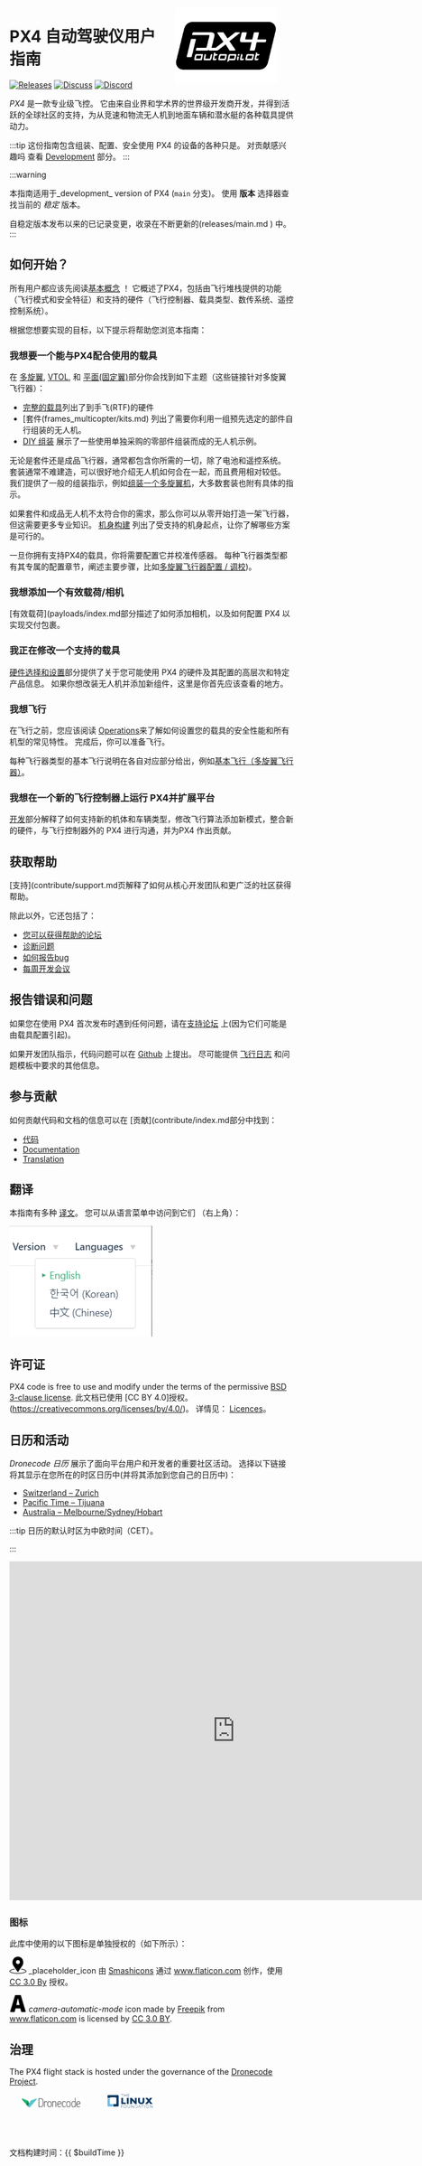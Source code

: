 <script setup>
import { useData } from 'vitepress'
const { site } = useData();
</script>

<div style="float:right; padding:10px; margin-right:20px;"><a href="https://px4.io/"><img src="../assets/site/logo_pro_small.png" title="PX4 Logo" width="180px" /></a></div>

# PX4 自动驾驶仪用户指南

[![Releases](https://img.shields.io/badge/release-main-blue.svg)](https://github.com/PX4/PX4-Autopilot/releases) [![Discuss](https://img.shields.io/badge/discuss-px4-ff69b4.svg)](https://discuss.px4.io//) [![Discord](https://discordapp.com/api/guilds/1022170275984457759/widget.png?style=shield)](https://discord.gg/dronecode)

_PX4_ 是一款专业级飞控。
它由来自业界和学术界的世界级开发商开发，并得到活跃的全球社区的支持，为从竞速和物流无人机到地面车辆和潜水艇的各种载具提供动力。

:::tip
这份指南包含组装、配置、安全使用 PX4 的设备的各种只是。
对贡献感兴趣吗 查看 [Development](development/development.md) 部分。
:::

<div v-if="site.title == 'PX4 Guide (main)'">

:::warning

本指南适用于_development_ version of PX4 (`main` 分支)。
使用 **版本** 选择器查找当前的 _稳定_ 版本。

自稳定版本发布以来的已记录变更，收录在不断更新的(releases/main.md ) 中。
:::

</div>

## 如何开始？

所有用户都应该先阅读[基本概念](getting_started/px4_basic_concepts.md) ！
它概述了PX4，包括由飞行堆栈提供的功能（飞行模式和安全特征）和支持的硬件（飞行控制器、载具类型、数传系统、遥控控制系统）。

根据您想要实现的目标，以下提示将帮助您浏览本指南：

### 我想要一个能与PX4配合使用的载具

在 [多旋翼](frames_multicopter/index.md), [VTOL](frames_vtol/index.md), 和 [平面(固定翼)](frames_plane/index.md)部分你会找到如下主题（这些链接针对多旋翼飞行器）：

- [完整的载具](complete_vehicles_mc/index.md)列出了到手飞(RTF)的硬件
- [套件(frames_multicopter/kits.md) 列出了需要你利用一组预先选定的部件自行组装的无人机。
- [DIY 组装](frames_multicopter/diy_builds.md) 展示了一些使用单独采购的零部件组装而成的无人机示例。

无论是套件还是成品飞行器，通常都包含你所需的一切，除了电池和遥控系统。
套装通常不难建造，可以很好地介绍无人机如何合在一起，而且费用相对较低。
我们提供了一般的组装指示，例如[组装一个多旋翼机](assembly/assembly_mc.md)，大多数套装也附有具体的指示。

如果套件和成品无人机不太符合你的需求，那么你可以从零开始打造一架飞行器，但这需要更多专业知识。
[机身构建](airframes/index.md) 列出了受支持的机身起点，让你了解哪些方案是可行的。

一旦你拥有支持PX4的载具，你将需要配置它并校准传感器。
每种飞行器类型都有其专属的配置章节，阐述主要步骤，比如[多旋翼飞行器配置 / 调校](config_mc/index.md))。

### 我想添加一个有效载荷/相机

[有效载荷](payloads/index.md部分描述了如何添加相机，以及如何配置 PX4 以实现交付包裹。

### 我正在修改一个支持的载具

[硬件选择和设置](hardware/drone_parts.md)部分提供了关于您可能使用 PX4 的硬件及其配置的高层次和特定产品信息。
如果你想改装无人机并添加新组件，这里是你首先应该查看的地方。

### 我想飞行

在飞行之前，您应该阅读 [Operations](config/operations.md)来了解如何设置您的载具的安全性能和所有机型的常见特性。
完成后，你可以准备飞行。

每种飞行器类型的基本飞行说明在各自对应部分给出，例如[基本飞行（多旋翼飞行器）](flying/basic_flying_mc.md)。

### 我想在一个新的飞行控制器上运行 PX4并扩展平台

[开发](development/development.md)部分解释了如何支持新的机体和车辆类型，修改飞行算法添加新模式，整合新的硬件，与飞行控制器外的 PX4 进行沟通，并为PX4 作出贡献。

## 获取帮助

[支持](contribute/support.md页解释了如何从核心开发团队和更广泛的社区获得帮助。

除此以外，它还包括了：

- [您可以获得帮助的论坛](contribute/support.md#forums-and-chat)
- [诊断问题](contribute/support.md#diagnosing-problems)
- [如何报告bug](contribute/support.md#issue-bug-reporting)
- [每周开发会议](contribute/support.md#weekly-dev-call)

## 报告错误和问题

如果您在使用 PX4 首次发布时遇到任何问题，请在[支持论坛](contribute/support.md#forums-and-chat) 上(因为它们可能是由载具配置引起)。

如果开发团队指示，代码问题可以在 [Github](https://github.com/PX4/PX4-Autopilot/issues) 上提出。
尽可能提供 [飞行日志](getting_started/flight_reporting.md) 和问题模板中要求的其他信息。

## 参与贡献

如何贡献代码和文档的信息可以在 [贡献](contribute/index.md部分中找到：

- [代码](contribute/index.md)
- [Documentation](contribute/docs.md)
- [Translation](contribute/translation.md)

## 翻译

本指南有多种 [译文](contribute/translation.md)。
您可以从语言菜单中访问到它们 （右上角）：

![语言选择器](../assets/vuepress/language_selector.png)

<!--@include: _contributors.md-->

## 许可证

PX4 code is free to use and modify under the terms of the permissive [BSD 3-clause license](https://opensource.org/license/BSD-3-Clause).
此文档已使用 [CC BY 4.0]授权。(https://creativecommons.org/licenses/by/4.0/)。
详情见： [Licences](contribute/licenses.md)。

## 日历和活动

_Dronecode 日历_ 展示了面向平台用户和开发者的重要社区活动。
选择以下链接将其显示在您所在的时区日历中(并将其添加到您自己的日历中)：

- [Switzerland – Zurich](https://calendar.google.com/calendar/embed?src=linuxfoundation.org_g21tvam24m7pm7jhev01bvlqh8%40group.calendar.google.com&ctz=Europe%2FZurich)
- [Pacific Time – Tijuana](https://calendar.google.com/calendar/embed?src=linuxfoundation.org_g21tvam24m7pm7jhev01bvlqh8%40group.calendar.google.com&ctz=America%2FTijuana)
- [Australia – Melbourne/Sydney/Hobart](https://calendar.google.com/calendar/embed?src=linuxfoundation.org_g21tvam24m7pm7jhev01bvlqh8%40group.calendar.google.com&ctz=Australia%2FSydney)

:::tip
日历的默认时区为中欧时间（CET）。

:::

<iframe src="https://calendar.google.com/calendar/embed?title=Dronecode%20Calendar&amp;mode=WEEK&amp;height=600&amp;wkst=1&amp;bgcolor=%23FFFFFF&amp;src=linuxfoundation.org_g21tvam24m7pm7jhev01bvlqh8%40group.calendar.google.com&amp;color=%23691426&amp;ctz=Europe%2FZurich" style="border-width:0" width="800" height="600" frameborder="0" scrolling="no"></iframe>

### 图标

此库中使用的以下图标是单独授权的（如下所示）：

<img src="../assets/site/position_fixed.svg" title="Position fix required (e.g. GPS)" width="30px" /> _placeholder_icon 由 <a href="https://www.flaticon.com/authors/smashicons" title="Smashicons">Smashicons</a> 通过 <a href="https://www.flaticon.com/" title="Flaticon">www.flaticon.com</a> 创作，使用 <a href="https://creativecommons.org/licenses/by/3.0/" title="Creative Commons BY 3.0" target="_blank">CC 3.0 By</a> 授权。

<img src="../assets/site/automatic_mode.svg" title="Automatic mode" width="30px" /> _camera-automatic-mode_ icon made by <a href="https://www.freepik.com" title="Freepik">Freepik</a> from <a href="https://www.flaticon.com/" title="Flaticon">www.flaticon.com</a> is licensed by <a href="https://creativecommons.org/licenses/by/3.0/" title="Creative Commons BY 3.0" target="_blank">CC 3.0 BY</a>.

## 治理

The PX4 flight stack is hosted under the governance of the [Dronecode Project](https://dronecode.org/).

<a href="https://dronecode.org/" style="padding:20px" ><img src="../assets/site/logo_dronecode.png" alt="Dronecode Logo" width="110px"/></a> <a href="https://www.linuxfoundation.org/projects" style="padding:20px;"><img src="../assets/site/logo_linux_foundation.png" alt="Linux Foundation Logo" width="80px" /></a>

<div style="padding:10px">&nbsp;</div>

文档构建时间：{{ $buildTime }}
